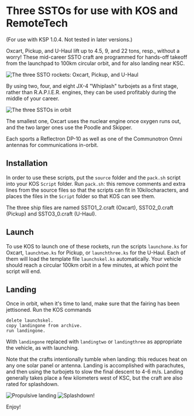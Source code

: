 # Three SSTOs for use with KOS and RemoteTech
(For use with KSP 1.0.4. Not tested in later versions.)

Oxcart, Pickup, and U-Haul lift up to 4.5, 9, and 22 tons, resp., without a worry!
These mid-career SSTO craft are programmed for hands-off takeoff from the launchpad to 100km circular orbit, and for also landing near KSC.

![The three SSTO rockets: Oxcart, Pickup, and U-Haul](http://i.imgur.com/5GZjWdr.jpg "The three SSTO rockets: Oxcart, Pickup, and U-Haul")

By using two, four, and eight JX-4 "Whiplash" turbojets as a first stage, rather than R.A.P.I.E.R. engines, they can be used profitably during the middle of your career.

![The three SSTOs in orbit](http://i.imgur.com/toiXWJI.jpg "The three SSTOs in orbit")

The smallest one, Oxcart uses the nuclear engine once oxygen runs out, and the two larger ones use the Poodle and Skipper.

Each sports a Reflectron DP-10 as well as one of the Communotron Omni antennas for communications in-orbit. 

## Installation

In order to use these scripts, put the `source` folder and the `pack.sh` script into your KOS `Script` folder. Run `pack.sh`: 
this remove comments and extra lines from the source files so that the scripts can fit in 10kilocharacters, and places the files
in the `Script` folder so that KOS can see them.

The three ship files are named SSTO1_2.craft (Oxcart), SSTO2_0.craft (Pickup) and SSTO3_0.craft (U-Haul).

## Launch

To use KOS to launch one of these rockets, run the scripts `launchone.ks` for Oxcart, `launchtwo.ks` for Pickup, or `launchthree.ks` for the U-Haul.
Each of them will load the template file `launchskel.ks` automatically. Your vehicle should reach a circular 100km orbit in a few minutes,
at which point the script will end.

## Landing

Once in orbit, when it's time to land, make sure that the fairing has been jettisoned. 
Run the KOS commands

    delete launchskel.
    copy landingone from archive.
    run landingone.

With `landingone` replaced with `landingtwo` or `landingthree` as appropriate the vehicle, as with launching.

Note that the crafts intentionally tumble when landing: this reduces heat on any one solar panel or antenna.
Landing is accomplished with parachutes, and then using the turbojets to slow the final descent to 4-6 m/s. 
Landing generally takes place a few kilometers west of KSC, but the craft are also rated for splashdown.

![Propulsive landing](http://i.imgur.com/wqx4Rd0.jpg "Propulsive landing")
![Splashdown!](http://i.imgur.com/dDXo3lQ.png "Splashdown!")

Enjoy!
